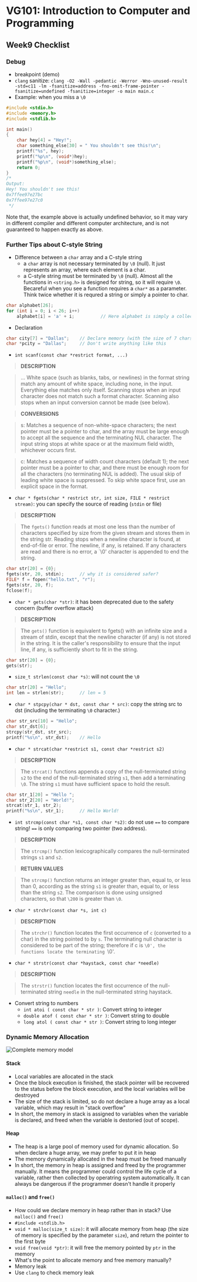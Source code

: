 # VG101: Introduction to Computer and Programming
## Week9 Checklist
### Debug
- breakpoint (demo)
- `clang` sanitize: `clang -O2 -Wall -pedantic -Werror -Wno-unused-result -std=c11 -lm -fsanitize=address -fno-omit-frame-pointer -fsanitize=undefined -fsanitize=integer -o main main.c`
- Example: when you miss a `\0`
```C
#include <stdio.h>
#include <memory.h>
#include <stdlib.h>

int main()
{
	char hey[4] = "Hey!";
	char something_else[30] = " You shouldn't see this!\n";
	printf("%s", hey);
	printf("%p\n", (void*)hey);
	printf("%p\n", (void*)something_else);
	return 0;
}
/*
Output:
Hey! You shouldn't see this!
0x7ffee97e27bc
0x7ffee97e27c0
 */
```
Note that, the example above is actually undefined behavior, so it may vary in different compiler and different computer architecture, and is not guaranteed to happen exactly as above.

### Further Tips about C-style String
- Difference between a `char` array and a C-style string
	- a `char` array is not necessary terminated by `\0` (null). It just represents an array, where each element is a char.
	- a C-style string must be terminated by `\0` (null). Almost all the functions in `<string.h>` is designed for string, so it will require `\0`. Becareful when you see a function requires a `char*` as a parameter. Think twice whether it is requred a string or simply a pointer to char.
```C
char alphabet[26];
for (int i = 0; i < 26; i++)
	alphabet[i] = 'a' + i;			// Here alphabet is simply a collection of char
```

- Declaration

```C
char city[7] = "Dallas";	// Declare memory (with the size of 7 chars)
char *pcity = "Dallas"; 	// Don't write anything like this
```
- `int scanf(const char *restrict format, ...)`

> **DESCRIPTION**

> ... White space (such as blanks, tabs, or newlines) in the format string match any amount of white space, including none, in the input.  Everything else matches only itself.  Scanning stops when an input character does not match such a format character.  Scanning also stops when an input conversion cannot be made (see below).

> **CONVERSIONS**

> s: Matches a sequence of non-white-space characters; the next pointer must be a pointer to char, and the array must be large enough to accept all the sequence and the terminating NUL character.  The input string stops at white space or at the maximum field width, whichever occurs first.

> c: Matches a sequence of width count characters (default 1); the next pointer must be a pointer to char, and there must be enough room for all the characters (no terminating NUL is added).  The usual skip of leading white space is suppressed.  To skip white space first, use an explicit space in the format.

- `char * fgets(char * restrict str, int size, FILE * restrict stream)`: you can specify the source of reading (`stdin` or file)

> **DESCRIPTION**

> The `fgets()` function reads at most one less than the number of characters specified by size from the given stream and stores them in the string str.  Reading stops when a newline character is found, at end-of-file or error.  The newline, if any, is retained. If any characters are read and there is no error, a `\0' character is appended to end the string.

```C
char str[20] = {0};
fgets(str, 20, stdin);		// why it is considered safer?
FILE* f = fopen("hello.txt", "r");
fgets(str, 20, f);
fclose(f);
```

- `char * gets(char *str)`: it has been deprecated due to the safety concern (buffer overflow attack)

> **DESCRIPTION**

> The `gets()` function is equivalent to fgets() with an infinite size and a stream of stdin, except that the newline character (if any) is not stored in the string.  It is the caller's responsibility to ensure that the input line, if any, is sufficiently short to fit in the string.

```C
char str[20] = {0};
gets(str);
```

- `size_t strlen(const char *s)`: will not count the `\0`

```C
char str[20] = "Hello";
int len = strlen(str);		// len = 5
```

- `char * stpcpy(char * dst, const char * src)`: copy the string src to dst (including the terminating `\0` character.)

```C
char str_src[10] = "Hello";
char str_dst[6];
strcpy(str_dst, str_src);
printf("%s\n", str_dst);	// Hello
```

- `char * strcat(char *restrict s1, const char *restrict s2)`

> **DESCRIPTION**

> The `strcat()` functions appends a copy of the null-terminated string `s2` to the end of the null-terminated string `s1`, then add a terminating `\0`.  The string `s1` must have sufficient space to hold the result.

```C
char str_1[20] = "Hello ";
char str_2[20] = "World!";
strcat(str_1, str_2);
printf("%s\n", str_1);		// Hello World!
```

- `int strcmp(const char *s1, const char *s2)`: do not use `==` to compare string! `==` is only comparing two pointer (two address).

> **DESCRIPTION**

> The `strcmp()` function lexicographically compares the null-terminated strings `s1` and `s2`.

> **RETURN VALUES**

> The `strcmp()` function returns an integer greater than, equal to, or less than 0, according as the string `s1` is greater than, equal to, or less than the string `s2`.  The comparison is done using unsigned characters, so that `\200` is greater than `\0`.

- `char * strchr(const char *s, int c)`

> **DESCRIPTION**

> The `strchr()` function locates the first occurrence of `c` (converted to a char) in the string pointed to by `s`.  The terminating null character is considered to be part of the string; therefore if c is `\0', the functions locate the terminating `\0'.

- `char * strstr(const char *haystack, const char *needle)`

> **DESCRIPTION**

> The `strstr()` function locates the first occurrence of the null-terminated string `needle` in the null-terminated string haystack.

- Convert string to numbers
	- `int atoi ( const char * str )`: Convert string to integer
	- `double atof ( const char * str )`: Convert string to double
	- `long atol ( const char * str )`: Convert string to long integer

### Dynamic Memory Allocation

![Complete memory model](./pic/memory.png)

#### Stack
- Local variables are allocated in the stack
- Once the block execution is finished, the stack pointer will be recovered to the status before the block execution, and the local variables will be destroyed
- The size of the stack is limited, so do not declare a huge array as a local variable, which may result in "stack overflow"
- In short, the memory in stack is assigned to variables when the variable is declared, and freed when the variable is destoried (out of scope).

#### Heap
- The heap is a large pool of memory used for dynamic allocation. So when declare a huge array, we may prefer to put it in heap
- The memory dynamically allocated in the heap must be freed manually
- In short, the memory in heap is assigned and freed by the programmer manually. It means the programmer could control the life cycle of a variable, rather then collected by operatring system automatically. It can always be dangerous if the programmer doesn't handle it properly

#### `malloc()` and `free()`
- How could we declare memory in heap rather than in stack? Use `malloc()` and `free()`
- `#include <stdlib.h>`
- `void * malloc(size_t size)`: it will allocate memory from heap (the size of memory is specified by the parameter `size`), and return the pointer to the first byte
- `void free(void *ptr)`: it will free the memory pointed by `ptr` in the memory
- What's the point to allocate memory and free memory manually?
- Memory leak
- Use `clang` to check memory leak







